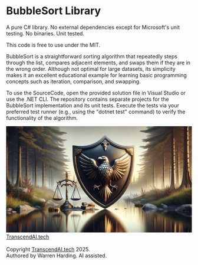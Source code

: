 
# BubbleSort Library

A pure C# library. No external dependencies except for Microsoft's unit testing. No binaries. Unit tested.

This code is free to use under the MIT.

BubbleSort is a straightforward sorting algorithm that repeatedly steps through the list, compares adjacent elements, and swaps them if they are in the wrong order. Although not optimal for large datasets, its simplicity makes it an excellent educational example for learning basic programming concepts such as iteration, comparison, and swapping.

To use the SourceCode, open the provided solution file in Visual Studio or use the .NET CLI. The repository contains separate projects for the BubbleSort implementation and its unit tests. Execute the tests via your preferred test runner (e.g., using the "dotnet test" command) to verify the functionality of the algorithm.

![AI Image](aiimage.jpg)
[TranscendAI.tech](https://TranscendAI.tech)<br>
<br>
Copyright [TranscendAI.tech](https://TranscendAI.tech) 2025.</br>
Authored by Warren Harding. AI assisted.</br>
